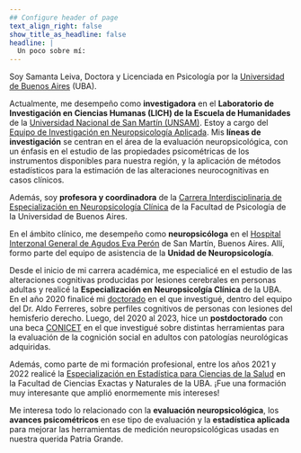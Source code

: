 ```yaml
---
## Configure header of page
text_align_right: false
show_title_as_headline: false
headline: |
  Un poco sobre mí:
---
```


<!-- this is a subheadline -->
Soy Samanta Leiva, Doctora y Licenciada en Psicología por la [Universidad de Buenos Aires](https://uba.ar/) (UBA). 

Actualmente, me desempeño como **investigadora** en el **Laboratorio de Investigación en Ciencias Humanas (LICH) de la Escuela de Humanidades** de la [Universidad Nacional de San Martín (UNSAM)](https://www.unsam.edu.ar/). Estoy a cargo del [Equipo de Investigación en Neuropsicología Aplicada](/project/eina/). Mis **líneas de investigación** se centran en el área de la evaluación neuropsicológica, con un énfasis en el estudio de las propiedades psicométricas de los instrumentos disponibles para nuestra región, y la aplicación de métodos estadísticos para la estimación de las alteraciones neurocognitivas en casos clínicos.   

Además, soy **profesora y coordinadora** de la [Carrera Interdisciplinaria de Especialización en Neuropsicología Clínica](https://pgneuropsicologia.com.ar/) de la Facultad de Psicología de la Universidad de Buenos Aires.

En el ámbito clínico, me desempeño como **neuropsicóloga** en el [Hospital Interzonal General de Agudos Eva Perón](https://www.ms.gba.gov.ar/sitios/hospitalevaperon/) de San Martín, Buenos Aires. Allí, formo parte del equipo de asistencia de la **Unidad de Neuropsicología**.


Desde el inicio de mi carrera académica, me especialicé en el estudio de las alteraciones cognitivas producidas por lesiones cerebrales en personas adultas y realicé la **Especialización en Neuropsicolgía Clínica** de la UBA. En el año 2020 finalicé mi [doctorado](/blog/02_doctorado/) en el que investigué, dentro del equipo del Dr. Aldo Ferreres, sobre perfiles cognitivos de personas con lesiones del hemisferio derecho. Luego, del 2020 al 2023, hice un **postdoctorado** con una beca [CONICET](https://www.conicet.gov.ar/) en el que investigué sobre distintas  herramientas para la evaluación de la cognición social en adultos con patologías neurológicas adquiridas.

Además, como parte de mi formación profesional, entre los años 2021 y 2022 realicé la [Especialización en Estadística para Ciencias de la Salud](https://www.ic.fcen.uba.ar/ceecs/) en la Facultad de Ciencias Exactas y Naturales de la UBA. ¡Fue una formación muy interesante que amplió enormemente mis intereses!
  
Me interesa todo lo relacionado con la **evaluación neuropsicológica**, los **avances psicométricos** en ese tipo de evaluación y la **estadística aplicada** para mejorar las herramientas de medición neuropsicológicas usadas en nuestra querida Patria Grande.